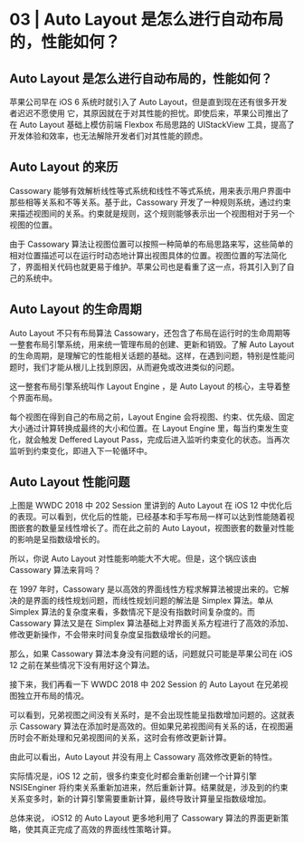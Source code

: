 # 03 | Auto Layout 是怎么进行自动布局的，性能如何？
## Auto Layout 是怎么进行自动布局的，性能如何？

苹果公司早在 iOS 6 系统时就引入了 Auto Layout，但是直到现在还有很多开发者迟迟不愿使用 它，其原因就在于对其性能的担忧。即使后来，苹果公司推出了在 Auto Layout 基础上模仿前端 Flexbox 布局思路的 UIStackView 工具，提高了开发体验和效率，也无法解除开发者们对其性能的顾虑。

## Auto Layout 的来历

Cassowary 能够有效解析线性等式系统和线性不等式系统，用来表示用户界面中那些相等关系和不等关系。基于此，Cassowary 开发了一种规则系统，通过约束来描述视图间的关系。约束就是规则，这个规则能够表示出一个视图相对于另一个视图的位置。

由于 Cassowary 算法让视图位置可以按照一种简单的布局思路来写，这些简单的相对位置描述可以在运行时动态地计算出视图具体的位置。视图位置的写法简化了，界面相关代码也就更易于维护。苹果公司也是看重了这一点，将其引入到了自己的系统中。

## Auto Layout 的生命周期

Auto Layout 不只有布局算法 Cassowary，还包含了布局在运行时的生命周期等一整套布局引擎系统，用来统一管理布局的创建、更新和销毁。了解 Auto Layout 的生命周期，是理解它的性能相关话题的基础。这样，在遇到问题，特别是性能问题时，我们才能从根儿上找到原因，从而避免或改进类似的问题。

这一整套布局引擎系统叫作 Layout Engine ，是 Auto Layout 的核心，主导着整个界面布局。

每个视图在得到自己的布局之前，Layout Engine 会将视图、约束、优先级、固定大小通过计算转换成最终的大小和位置。在 Layout Engine 里，每当约束发生变化，就会触发 Deffered Layout Pass，完成后进入监听约束变化的状态。当再次监听到约束变化，即进入下一轮循环中。

## Auto Layout 性能问题

上图是 WWDC 2018 中 202 Session 里讲到的 Auto Layout 在 iOS 12 中优化后的表现。可以看到，优化后的性能，已经基本和手写布局一样可以达到性能随着视图嵌套的数量呈线性增长了。而在此之前的 Auto Layout，视图嵌套的数量对性能的影响是呈指数级增长的。

所以，你说 Auto Layout 对性能影响能大不大呢。但是，这个锅应该由 Cassowary 算法来背吗？

在 1997 年时，Cassowary 是以高效的界面线性方程求解算法被提出来的。它解决的是界面的线性规划问题，而线性规划问题的解法是 Simplex 算法。单从 Simplex 算法的复杂度来看，多数情况下是没有指数时间复杂度的。而 Cassowary 算法又是在 Simplex 算法基础上对界面关系方程进行了高效的添加、修改更新操作，不会带来时间复杂度呈指数级增长的问题。

那么，如果 Cassowary 算法本身没有问题的话，问题就只可能是苹果公司在 iOS 12 之前在某些情况下没有用好这个算法。

接下来，我们再看一下 WWDC 2018 中 202 Session 的 Auto Layout 在兄弟视图独立开布局的情况。

可以看到，兄弟视图之间没有关系时，是不会出现性能呈指数增加问题的。这就表示 Cassowary 算法在添加时是高效的。但如果兄弟视图间有关系的话，在视图遍历时会不断处理和兄弟视图间的关系，这时会有修改更新计算。

由此可以看出，Auto Layout 并没有用上 Cassowary 高效修改更新的特性。

实际情况是，iOS 12 之前，很多约束变化时都会重新创建一个计算引擎 NSISEnginer 将约束关系重新加进来，然后重新计算。结果就是，涉及到的约束关系变多时，新的计算引擎需要重新计算，最终导致计算量呈指数级增加。

总体来说， iOS12 的 Auto Layout 更多地利用了 Cassowary 算法的界面更新策略，使其真正完成了高效的界面线性策略计算。

